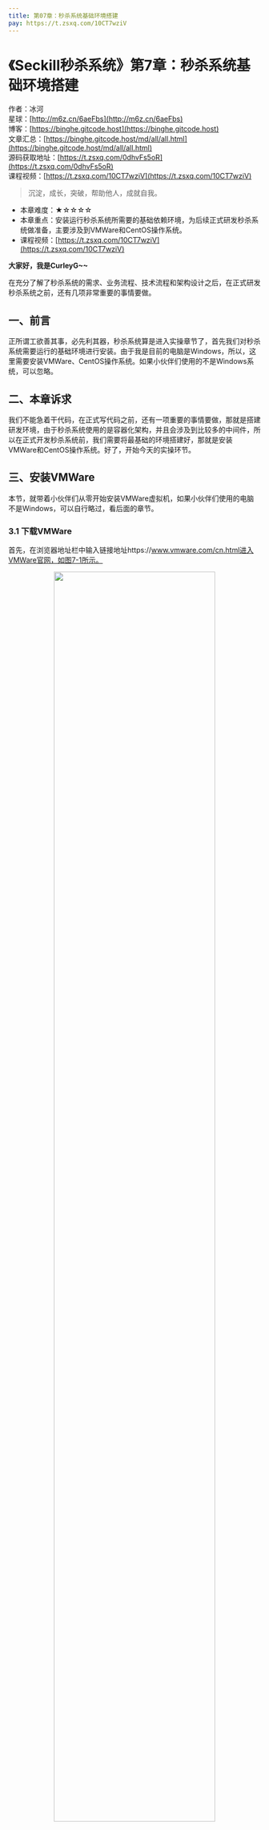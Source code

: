 ```yaml
---
title: 第07章：秒杀系统基础环境搭建
pay: https://t.zsxq.com/10CT7wziV
---
```


# 《Seckill秒杀系统》第7章：秒杀系统基础环境搭建

作者：冰河
<br/>星球：[http://m6z.cn/6aeFbs](http://m6z.cn/6aeFbs)
<br/>博客：[https://binghe.gitcode.host](https://binghe.gitcode.host)
<br/>文章汇总：[https://binghe.gitcode.host/md/all/all.html](https://binghe.gitcode.host/md/all/all.html)
<br/>源码获取地址：[https://t.zsxq.com/0dhvFs5oR](https://t.zsxq.com/0dhvFs5oR)
<br/>课程视频：[https://t.zsxq.com/10CT7wziV](https://t.zsxq.com/10CT7wziV)

> 沉淀，成长，突破，帮助他人，成就自我。

* 本章难度：★☆☆☆☆
* 本章重点：安装运行秒杀系统所需要的基础依赖环境，为后续正式研发秒杀系统做准备，主要涉及到VMWare和CentOS操作系统。
* 课程视频：[https://t.zsxq.com/10CT7wziV](https://t.zsxq.com/10CT7wziV)

**大家好，我是CurleyG~~**

在充分了解了秒杀系统的需求、业务流程、技术流程和架构设计之后，在正式研发秒杀系统之前，还有几项非常重要的事情要做。

## 一、前言

正所谓工欲善其事，必先利其器，秒杀系统算是进入实操章节了，首先我们对秒杀系统需要运行的基础环境进行安装。由于我是目前的电脑是Windows，所以，这里需要安装VMWare、CentOS操作系统。如果小伙伴们使用的不是Windows系统，可以忽略。

## 二、本章诉求

我们不能急着干代码，在正式写代码之前，还有一项重要的事情要做，那就是搭建研发环境，由于秒杀系统使用的是容器化架构，并且会涉及到比较多的中间件，所以在正式开发秒杀系统前，我们需要将最基础的环境搭建好，那就是安装VMWare和CentOS操作系统。好了，开始今天的实操环节。

## 三、安装VMWare

本节，就带着小伙伴们从零开始安装VMWare虚拟机，如果小伙伴们使用的电脑不是Windows，可以自行略过，看后面的章节。

### 3.1 下载VMWare

首先，在浏览器地址栏中输入链接地址https://www.vmware.com/cn.html进入VMWare官网，如图7-1所示。

<div align="center">
    <img src="https://binghe.gitcode.host/images/project/seckill/scekill-2023-05-11-001.png?raw=true" width="80%">
    <br/>
</div>

选择导航栏中的“下载”选项，然后在弹出的下拉菜单的左侧选择“产品下载”选项，在下拉菜单的右侧选择“Workstation Pro”选项，如图7-2所示。

<div align="center">
    <img src="https://binghe.gitcode.host/images/project/seckill/scekill-2023-05-11-002.png?raw=true" width="80%">
    <br/>
</div>

## 查看完整文章

加入[冰河技术](http://m6z.cn/6aeFbs)知识星球，解锁完整技术文章与完整代码
